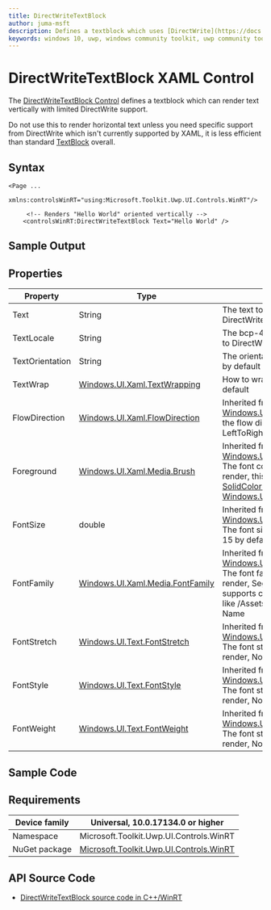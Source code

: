 ```yaml
---
title: DirectWriteTextBlock
author: juma-msft
description: Defines a textblock which uses [DirectWrite](https://docs.microsoft.com/en-us/windows/desktop/directwrite/direct-write-portal) to render the font so that it can be oriented vertically
keywords: windows 10, uwp, windows community toolkit, uwp community toolkit, uwp toolkit, DockPanel, XAML Control, xaml
---
```


# DirectWriteTextBlock XAML Control

The [DirectWriteTextBlock Control](https://docs.microsoft.com/dotnet/api/microsoft.toolkit.uwp.ui.controls.winrt.DirectWriteTextBlock) defines a textblock which can render text vertically with limited DirectWrite support.

Do not use this to render horizontal text unless you need specific support from DirectWrite which isn't currently supported by XAML, it is less efficient than standard [TextBlock](https://docs.microsoft.com/uwp/api/windows.ui.xaml.controls.textblock) overall.

## Syntax

```xaml
<Page ...
     xmlns:controlsWinRT="using:Microsoft.Toolkit.Uwp.UI.Controls.WinRT"/>

	 <!-- Renders "Hello World" oriented vertically -->
	<controlsWinRT:DirectWriteTextBlock Text="Hello World" />
```

## Sample Output

## Properties

| Property | Type | Description |
| -- | -- | -- |
| Text | String | The text to render using DirectWrite |
| TextLocale | String | The bcp-47 text locale tag to pass to DirectWrite, en-US by default |
| TextOrientation | String | The orientation of the text, Vertical by default |
| TextWrap | [Windows.UI.Xaml.TextWrapping](https://docs.microsoft.com/uwp/api/windows.ui.xaml.textwrapping) | How to wrap the text, NoWrap by default |
| FlowDirection | [Windows.UI.Xaml.FlowDirection](https://docs.microsoft.com/uwp/api/windows.ui.xaml.flowdirection) | Inherited from [Windows.UI.Xaml.Controls.Control](https://docs.microsoft.com/uwp/api/windows.ui.xaml.controls.control). the flow direction of the text, LeftToRight by default |
| Foreground | [Windows.UI.Xaml.Media.Brush](https://docs.microsoft.com/en-us/uwp/api/windows.ui.xaml.media.brush) | Inherited from [Windows.UI.Xaml.Controls.Control](https://docs.microsoft.com/uwp/api/windows.ui.xaml.controls.control). The font color of the text to render, this only supports [SolidColorBrush](https://docs.microsoft.com/uwp/api/windows.ui.xaml.media.solidcolorbrush) default is [Windows.UI.Colors.Black](https://docs.microsoft.com/en-us/uwp/api/windows.ui.colors.black#Windows_UI_Colors_Black) . |
| FontSize | double | Inherited from [Windows.UI.Xaml.Controls.Control](https://docs.microsoft.com/uwp/api/windows.ui.xaml.controls.control). The font size of the text to render, 15 by default |
| FontFamily | [Windows.UI.Xaml.Media.FontFamily](https://docs.microsoft.com/uwp/api/windows.ui.xaml.media.fontfamily) | Inherited from [Windows.UI.Xaml.Controls.Control](https://docs.microsoft.com/uwp/api/windows.ui.xaml.controls.control). The font family of the text to render, Segoe UI by default. This supports custom fonts with syntax like /Assets/FontFile.ttf#Font Name |
| FontStretch | [Windows.UI.Text.FontStretch](https://docs.microsoft.com/uwp/api/windows.ui.text.fontstretch) | Inherited from [Windows.UI.Xaml.Controls.Control](https://docs.microsoft.com/uwp/api/windows.ui.xaml.controls.control). The font stretch of the text to render, Normal by default |
| FontStyle | [Windows.UI.Text.FontStyle](https://docs.microsoft.com/uwp/api/windows.ui.text.fontstyle) | Inherited from [Windows.UI.Xaml.Controls.Control](https://docs.microsoft.com/uwp/api/windows.ui.xaml.controls.control). The font stretch of the text to render, Normal by default |
| FontWeight | [Windows.UI.Text.FontWeight](https://docs.microsoft.com/uwp/api/windows.ui.text.fontweight) | Inherited from [Windows.UI.Xaml.Controls.Control](https://docs.microsoft.com/uwp/api/windows.ui.xaml.controls.control). The font stretch of the text to render, Normal by default |

## Sample Code

## Requirements

| Device family | Universal, 10.0.17134.0 or higher |
| -- | -- |
| Namespace | Microsoft.Toolkit.Uwp.UI.Controls.WinRT |
| NuGet package | [Microsoft.Toolkit.Uwp.UI.Controls.WinRT](https://www.nuget.org/packages/Microsoft.Toolkit.Uwp.UI.Controls.WinRT/) |

## API Source Code

* [DirectWriteTextBlock source code in C++/WinRT](https://github.com/Microsoft/WindowsCommunityToolkit//tree/master/Microsoft.Toolkit.Uwp.UI.Controls.WinRT)
